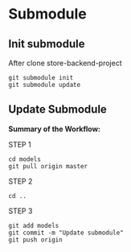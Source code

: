 # Submodule
## Init submodule
After clone store-backend-project
```shell
git submodule init
git submodule update
```
## Update Submodule
**Summary of the Workflow:**

STEP 1 
```shell
cd models
git pull origin master
```
STEP 2
```shell
cd ..
```
STEP 3
```shell
git add models
git commit -m "Update submodule"
git push origin
```

